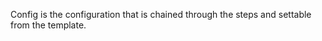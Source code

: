 <!-- Code generated from the comments of the Config struct in builder/amazon/instance/builder.go; DO NOT EDIT MANUALLY -->
Config is the configuration that is chained through the steps and settable
from the template.
